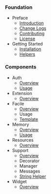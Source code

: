 ### Foundation
- Preface
  - [Introduction](/)
  - [Change Logs](/pages/changes)
  - [Contributing](/pages/contributing)
  - [License](/pages/license)
- Getting Started
  - [Installation](/pages/installation)
  - [Helpers](/pages/helpers)

### Components
- Auth
  - [Overview](/pages/components/auth)
  - [Usage](/pages/components/auth/usage)
- Extension
  - [Overview](/pages/components/extension)
- Facile
  - [Overview](/pages/components/facile)
  - Usage
  - [Template](/pages/components/facile/templating)
- Memory
  - [Overview](/pages/components/memory)
  - [Usage](/pages/components/memory/usage)
- Resources
  - [Overview](/pages/components/resources)
- Support
  - [Overview](/pages/components/support)
  - Decorator
  - Manager
  - Messages
  - [String Helper](/pages/components/support/str)
- Widget
  - [Overview](/pages/components/widget)

